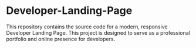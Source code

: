 # Developer-Landing-Page
This repository contains the source code for a modern, responsive Developer Landing Page. This project is designed to serve as a professional portfolio and online presence for developers.
